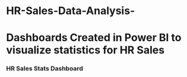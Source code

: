 # HR-Sales-Data-Analysis-
# **Dashboards Created in Power BI to visualize statistics for HR Sales**
### **HR Sales Stats Dashboard**
